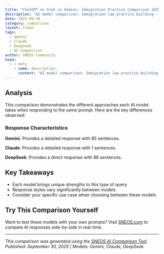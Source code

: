 ```yaml
---
title: "ChatGPT vs Grok vs Gemini: Immigration Practice Comparison 2025"
description: "AI model comparison: Immigration law practice building - serve immigrant communities..."
date: 2025-09-30
category: comparison
layout: Clean
tags:
  - Gemini
  - Claude
  - DeepSeek
  - AI Comparison
author: SNEOS Community
head:
  - - meta
    - name: description
      content: "AI model comparison: Immigration law practice building - serve immigrant communities..."
---
```


<ChatComparison
  title="ChatGPT vs Grok vs Gemini: Immigration Practice Comparison 2025"
  prompt="Immigration law practice building - serve immigrant communities"
  :responses='{
    "Gemini": "Okay, let\u0027s craft a plan for building an immigration law practice that serves immigrant communities. Here\u0027s a breakdown of key areas and actionable steps:\n\n**I. Defining Your Niche \u0026 Values**\n\n*   **Identify Your Target Immigrant Community(ies):**\n    *   **Demographics:** Where are the major immigrant communities in your area?  What languages do they speak? What are their cultural norms? What are the most common immigration issues they face (family-based petitions, asylum, deportation defense, DACA, etc.)?\n    *   **Needs Assessment:** Conduct research to understand the specific legal needs of these communities. Talk to community leaders, organizations, and potential clients.\n    *   **Personal Connection:** Are there any communities you feel particularly drawn to serving, perhaps due to your own background, language skills, or shared values?\n*   **Define Your Values:**\n    *   **Ethical \u0026 Compassionate Representation:**  This is paramount. Clients need to trust you.\n    *   **Accessibility:** How will you make your services accessible to those with limited financial resources or language barriers?\n    *   **Transparency:**  Be upfront about fees, the process, and potential outcomes.\n    *   **Cultural Sensitivity:** Understand and respect the cultural norms of your target communities.\n    *   **Advocacy:**  Will you also engage in policy advocacy to improve the lives of immigrants?\n*   **Specialize (Initially):**  While you may want to handle all types of immigration cases eventually, consider specializing in a few key areas initially to build expertise and efficiency. Examples:\n    *   Family-Based Immigration\n    *   Asylum/Refugee Law\n    *   Deportation Defense\n    *   Business Immigration (if applicable to your area)\n    *   U Visa/VAWA\n\n**II. Building a Strong Foundation**\n\n*   **Legal Expertise:**\n    *   **Stay Up-to-Date:** Immigration law is constantly changing. Subscribe to legal updates, attend conferences, and take continuing legal education (CLE) courses.\n    *   **Mentorship:** If you\u0027re new to immigration law, seek mentorship from experienced attorneys.\n    *   **Research Tools:** Invest in reliable legal research databases like Westlaw or LexisNexis.\n*   **Office Setup:**\n    *   **Location:**  Choose a location that is accessible to your target communities. Consider proximity to public transportation, community centers, and ethnic grocery stores.  Consider a virtual office to reduce overhead.\n    *   **Accessibility:** Ensure your office is physically accessible to people with disabilities.\n    *   **Technology:**  Invest in case management software, secure document storage, and video conferencing capabilities.\n*   **Language Capacity:**\n    *   **Bilingual Staff:** Hire staff who speak the languages of your target communities.  This is crucial for building trust and providing effective communication.\n    *   **Translation Services:**  Have access to reliable translation services for documents and interpreting.\n*   **Financial Management:**\n    *   **Business Plan:** Develop a detailed business plan that outlines your target market, services, marketing strategy, financial projections, and operational plan.\n    *   **Funding:** Secure funding through loans, grants, or personal investment.\n    *   **Accounting:** Establish a system for managing your finances and tracking expenses.\n\n**III. Marketing \u0026 Outreach**\n\n*   **Website:**\n    *   **Multilingual:**  Offer your website in the languages of your target communities.\n    *   **Informative Content:**  Provide clear and concise information about immigration law, your services, and your fees.\n    *   **Client Testimonials:**  Include testimonials from satisfied clients (with their permission).\n    *   **Contact Information:** Make it easy for potential clients to contact you.\n*   **Community Engagement:**\n    *   **Partner with Community Organizations:**  Build relationships with non-profit organizations, religious institutions, and cultural centers that serve immigrant communities. Offer free legal clinics or workshops.\n    *   **Attend Community Events:**  Participate in local festivals, cultural events, and community meetings to raise awareness of your services.\n    *   **Speak at Events:** Offer to speak at community events on relevant immigration topics.\n*   **Social Media:**\n    *   **Targeted Advertising:**  Use social media platforms like Facebook and Instagram to target your advertising to specific demographic groups.\n    *   **Educational Content:**  Share informative content about immigration law and your services.\n    *   **Engage with Followers:**  Respond to comments and questions promptly.\n*   **Referral Network:**\n    *   **Build Relationships with Other Professionals:**  Connect with other attorneys, social workers, doctors, and other professionals who serve immigrant communities.\n    *   **Offer Referral Fees:**  Consider offering referral fees to those who refer clients to your practice.\n*   **Public Relations:**\n    *   **Press Releases:**  Issue press releases about your firm\u0027s accomplishments and involvement in the community.\n    *   **Media Outreach:**  Contact local media outlets to offer your expertise on immigration issues.\n*   **Content Marketing:**\n    *   **Blog Posts:**  Write blog posts about relevant immigration topics.\n    *   **Videos:** Create videos explaining immigration law concepts or sharing client success stories.\n\n**IV. Client Management \u0026 Service Delivery**\n\n*   **Intake Process:**\n    *   **Detailed Questionnaire:**  Develop a comprehensive questionnaire to gather information from potential clients.\n    *   **Initial Consultation:**  Offer a free or low-cost initial consultation to assess the client\u0027s needs and explain your services.\n    *   **Clear Communication:**  Explain the legal process, potential outcomes, and your fees in a clear and understandable manner.\n*   **Case Management:**\n    *   **Organized Systems:**  Use case management software to track deadlines, manage documents, and communicate with clients.\n    *   **Regular Communication:**  Keep clients informed about the progress of their cases.\n    *   **Client Portal:**  Consider providing clients with access to a secure online portal where they can view documents and communicate with your team.\n*   **Fee Structure:**\n    *   **Transparency:**  Be upfront about your fees and payment options.\n    *   **Payment Plans:**  Offer payment plans to make your services more accessible.\n    *   **Pro Bono Work:**  Consider offering pro bono services to clients who cannot afford to pay.\n*   **Cultural Sensitivity:**\n    *   **Respectful Communication:**  Use respectful language and communication styles.\n    *   **Understanding Cultural Norms:**  Be aware of cultural differences that may affect your interactions with clients.\n    *   **Religious Accommodations:** Be accommodating of clients\u0027 religious practices.\n\n**V.  Sustainability \u0026 Growth**\n\n*   **Client Feedback:**  Solicit feedback from clients to improve your services.\n*   **Continuing Education:**  Stay up-to-date on changes in immigration law and best practices for serving immigrant communities.\n*   **Team Development:**  Invest in training and development for your staff.\n*   **Strategic Partnerships:**  Explore opportunities to partner with other organizations to expand your reach and services.\n*   **Financial Planning:**  Monitor your finances and adjust your business plan as needed.\n*   **Reputation Management:** Actively manage your online reputation and address any negative feedback promptly and professionally.\n\n**Specific Tactics \u0026 Considerations:**\n\n*   **Know Your Local Courts \u0026 Agencies:** Familiarize yourself with the procedures and personnel at your local immigration court, USCIS office, and ICE office.\n*   **Technology is Key:**  Embrace technology to improve efficiency and client communication.\n*   **Security:**  Ensure you have robust security measures in place to protect client data.\n*   **Vicarious Trauma:** Be aware of the potential for vicarious trauma and take steps to protect your mental health and the well-being of your staff.  Immigration law can be emotionally taxing.\n*   **Ethical Considerations:**  Be scrupulous about ethical rules, especially regarding conflicts of interest and client confidentiality.\n*   **Develop a Strong Brand:**  Create a brand that reflects your values and commitment to serving immigrant communities.\n\n**Example Marketing Slogans:**\n\n*   \u0022Empowering Immigrant Communities Through Legal Advocacy.\u0022\n*   \u0022Your Partner in Navigating the Immigration System.\u0022\n*   \u0022Protecting Your Rights, Building Your Future.\u0022\n*   \u0022Immigration Law with Compassion and Expertise.\u0022\n*   (In Spanish) \u0022Defendiendo Sus Derechos, Construyendo Su Futuro.\u0022\n\nBy implementing these strategies, you can build a successful and sustainable immigration law practice that provides valuable services to immigrant communities while upholding your values and ethical obligations. Good luck!\n",
    "Claude": "Here\u0027s a strategic approach to building an immigration law practice focused on serving immigrant communities:\n\n## Understanding Your Market\n\n**Key Client Segments:**\n- Recent immigrants seeking family reunification\n- Workers needing employment-based visas\n- Asylum seekers and refugees\n- Business owners pursuing investor visas\n- Students transitioning to work status\n- Individuals facing removal proceedings\n\n## Building Trust \u0026 Credibility\n\n**Cultural Competency:**\n- Hire multilingual staff reflecting your community\n- Understand cultural nuances and communication styles\n- Display cultural sensitivity in marketing materials\n- Partner with community cultural organizations\n\n**Transparent Communication:**\n- Provide clear fee structures upfront\n- Explain processes in plain language\n- Set realistic expectations about timelines\n- Offer regular case updates\n\n## Community Engagement Strategies\n\n**Local Partnerships:**\n- Community centers and cultural organizations\n- Religious institutions (churches, mosques, temples)\n- Ethnic business associations\n- ESL schools and adult education programs\n- Healthcare clinics serving immigrants\n- Social service organizations\n\n**Educational Outreach:**\n- Host free immigration workshops\n- Speak at community events\n- Write articles for ethnic newspapers\n- Create multilingual educational content\n- Offer \u0022Know Your Rights\u0022 presentations\n\n## Service Delivery Model\n\n**Accessibility:**\n- Evening and weekend hours\n- Multiple office locations in immigrant neighborhoods\n- Virtual consultations for remote clients\n- Flexible payment plans\n- Pro bono services for qualifying cases\n\n**Technology Integration:**\n- Client portal for case tracking\n- Document upload systems\n- Multilingual website\n- Social media presence in relevant languages\n\n## Marketing Approaches\n\n**Grassroots Marketing:**\n- Word-of-mouth referral programs\n- Community bulletin boards\n- Local ethnic media advertising\n- Sponsorship of cultural events\n- Participation in community fairs\n\n**Digital Presence:**\n- SEO-optimized website in multiple languages\n- Google My Business optimization\n- Social media in community languages\n- Online reviews management\n- Educational YouTube videos\n\n## Operational Considerations\n\n**Staffing:**\n- Hire attorneys with immigration expertise\n- Employ paralegals from immigrant communities\n- Train staff in cultural competency\n- Maintain continuing education in immigration law\n\n**Case Management:**\n- Implement robust tracking systems\n- Develop standardized workflows\n- Create multilingual forms and documents\n- Maintain strong government relationships\n\n**Ethical Considerations:**\n- Avoid unauthorized practice of law issues\n- Ensure proper attorney supervision\n- Maintain client confidentiality\n- Follow state bar advertising rules\n\n## Building Referral Networks\n\n**Professional Relationships:**\n- Other immigration attorneys for complex cases\n- Family law attorneys for related issues\n- Criminal defense attorneys for dual representation\n- Tax attorneys for business immigration\n- Estate planning attorneys\n\n**Community Connections:**\n- Social workers and case managers\n- Healthcare providers\n- Financial advisors familiar with immigrant needs\n- Real estate agents\n- Insurance agents\n\nWould you like me to elaborate on any of these areas or discuss specific challenges you\u0027re anticipating in building your practice?",
    "DeepSeek": "Of course. Building a successful immigration law practice that truly serves immigrant communities is a noble and rewarding endeavor. It requires a blend of sharp legal expertise, deep cultural competence, and savvy business development.\n\nHere is a comprehensive guide to building your practice, broken down into key pillars.\n\n### Pillar 1: Define Your Niche and Mission\n\nBefore you hang your shingle, get crystal clear on your focus.\n\n*   **Broad vs. Narrow:** Will you be a generalist handling all types of cases (family, asylum, removal defense, business, etc.)? Or will you specialize in a specific area like **VAWA, U-Visas, asylum for LGBTQ\u002B individuals, or investor visas**? Specialization can make you the go-to expert.\n*   **Community Focus:** Is there a specific community you want to serve? (e.g., the local Latino, Chinese, Somali, or Ukrainian community). This will guide your language skills, marketing, and community partnerships.\n*   **Mission-Driven Approach:** Your \u0022why\u0022 is your most powerful asset. Are you driven by social justice, family reunification, or empowering entrepreneurs? Let this mission guide your decisions and messaging.\n\n### Pillar 2: Build a Client-Centered Foundation\n\nYour office and operations must be a safe, accessible space for your clients.\n\n*   **Language Access:** This is non-negotiable.\n    *   **Hire Bilingual Staff:** Your receptionist and legal assistants should speak the primary languages of your target community.\n    *   **Professional Interpreters:** Have a budget for professional interpreters for languages you don\u0027t cover in-house. Never rely on clients\u0027 family members, especially children, for interpretation.\n*   **Cultural Competence:** Understand the cultural norms, trauma backgrounds, and communication styles of your clients. For example, some clients may be hesitant to make direct eye contact or may not be accustomed to challenging authority (like a lawyer).\n*   **Technology \u0026 Accessibility:**\n    *   **User-Friendly Website:** Must be mobile-first, easy to navigate, and available in key languages.\n    *   **Client Portal:** Use a secure portal for document sharing and updates (e.g., Clio, MyCase). This reduces anxiety for clients who want to check their case status.\n    *   **Flexible Communication:** Offer video consultations (Zoom, etc.) and be responsive to text messages or WhatsApp if that\u0027s how your community communicates.\n*   **Transparent Fees \u0026 Payment Plans:** Immigrant communities are often cash-based and may not have large savings. Be clear about costs upfront. Offer reasonable payment plans to make your services accessible.\n\n### Pillar 3: Marketing and Community Outreach (The Heart of Building Your Practice)\n\nFor immigrant communities, trust is built through presence and relationships, not just ads.\n\n*   **Become a Pillar of the Community (Grassroots Marketing):**\n    *   **Offer \u0022Know Your Rights\u0022 (KYR) Workshops:** Host free workshops at community centers, churches, mosques, libraries, and schools. This is not a sales pitch; it\u0027s a service. You establish yourself as a trusted authority.\n    *   **Partner with Community-Based Organizations (CBOs):** Build strong relationships with immigrant rights organizations, shelters, domestic violence centers, and worker centers. They are a primary source of credible referrals.\n    *   **Attend Cultural Festivals and Events:** Have a booth, sponsor an event, and just be present. Hand out brochures and business cards.\n*   **Digital Marketing with a Purpose:**\n    *   **SEO (Search Engine Optimization):** Optimize your website for keywords like \u0022immigration lawyer near me,\u0022 \u0022green card attorney [Your City],\u0022 \u0022asylum lawyer [Your State]\u0022 in English and other languages.\n    *   **Content Marketing:** Write blog posts and create videos answering common questions. \u0022What to do if ICE is at your door?\u0022 \u0022How to prepare for a marriage-based green card interview?\u0022 This builds trust and demonstrates expertise.\n    *   **Social Media:** Be active on platforms your community uses (e.g., Facebook, WhatsApp, WeChat). Share your blog posts, workshop announcements, and success stories (while maintaining client confidentiality).\n*   **Leverage Traditional \u0026 Word-of-Mouth Marketing:**\n    *   **Ethical Testimonials:** With client permission, feature their stories on your website.\n    *   **Local Media:** Write op-eds on immigration issues for local newspapers or get interviewed by local ethnic TV and radio stations.\n    *   **Network with Other Professionals:** Build relationships with criminal defense attorneys, family law attorneys, and real estate agents who may have clients with immigration needs.\n\n### Pillar 4: Operational Excellence and Sustainability\n\nA practice that burns out cannot serve its community.\n\n*   **Case Management Software:** Invest in a good system to track deadlines, appointments, and documents. Immigration law is deadline-driven.\n    *   **Recommended:** Clio, MyCase, or specialized tools like INSZoom or LawLogix.\n*   **Efficient Intake Process:** Have a clear system to screen potential clients. Use a detailed intake form to gather essential information upfront. This helps you spot potential conflicts and assess the case quickly.\n*   **Delegate and Systematize:** You cannot do everything yourself. Hire a competent legal assistant/paralegal to handle form preparation, client communication, and filing. Create checklists for different case types (e.g., \u0022Adjustment of Status Checklist\u0022) to ensure consistency.\n*   **Pro Bono and Low Bono Work:** Build a commitment to pro bono work into your business model. It\u0027s good for the soul, builds your reputation, and provides invaluable experience. Look for opportunities through the **AILA (American Immigration Lawyers Association)** Pro Bono Network or local legal aid societies.\n\n### Pillar 5: Navigate Ethical Challenges\n\nImmigration practice is fraught with unique ethical dilemmas.\n\n*   **The Unauthorized Practice of Law (UPL):** Be vigilant. Educate your community about the dangers of notarios and immigration consultants who provide legal advice without a license.\n*   **Managing Client Expectations:** Be brutally honest about timelines, chances of success, and potential risks (like deportation). Avoid making promises.\n*   **Combating Fraud:** You will encounter cases with potential fraud (e.g., sham marriages). You have an ethical duty to refuse to participate and to withdraw from representation if you discover your client is committing fraud.\n*   **Vigilance in a Changing Landscape:** Immigration law changes frequently. You **must** engage in continuous legal education through AILA and other sources to stay current.\n\n### Sample Practice-Building Timeline\n\n*   **Months 1-3 (Foundation):** Business plan, set up LLC/P.C., get malpractice insurance, choose software, build website, join AILA.\n*   **Months 4-6 (Launch \u0026 Outreach):** Start reaching out to CBOs, schedule your first KYR workshops, begin content marketing (blogging), attend networking events.\n*   **Months 7-12 (Growth):** Refine your intake process based on experience, hire your first paralegal if needed, ask for testimonials, analyze what marketing is working.\n*   **Year 2\u002B (Scale):** Consider adding another attorney, expanding your niche, or opening a second location in a community hub.\n\nBy combining excellent legal work with a genuine, community-embedded approach, you will not only build a successful immigration law practice but also become a vital pillar of support and hope for the people you serve."
  }'
  published-date="14:27"
/>

## Analysis

This comparison demonstrates the different approaches each AI model takes when responding to the same prompt. Here are the key differences observed:

### Response Characteristics

**Gemini**: Provides a detailed response with 85 sentences. 

**Claude**: Provides a detailed response with 1 sentences. 

**DeepSeek**: Provides a direct response with 88 sentences. 

## Key Takeaways

- Each model brings unique strengths to this type of query
- Response styles vary significantly between models
- Consider your specific use case when choosing between these models

## Try This Comparison Yourself

Want to test these models with your own prompts? Visit [SNEOS.com](https://sneos.com) to compare AI responses side-by-side in real-time.

---

*This comparison was generated using the [SNEOS AI Comparison Tool](https://sneos.com)*
*Published: September 30, 2025 | Models: Gemini, Claude, DeepSeek*

